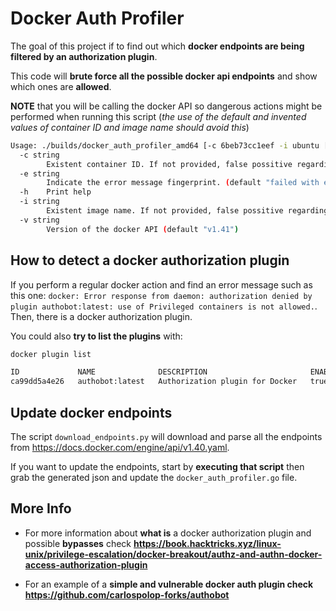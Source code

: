 # Docker Auth Profiler

The goal of this project if to find out which **docker endpoints are being filtered by an authorization plugin**.

This code will **brute force all the possible docker api endpoints** and show which ones are **allowed**.

**NOTE** that you will be calling the docker API so dangerous actions might be performed when running this script (*the use of the default and invented values of container ID and image name should avoid this*)

```bash
Usage: ./builds/docker_auth_profiler_amd64 [-c 6beb73cc1eef -i ubuntu [More Options]] /run/docker.sock
  -c string
    	Existent container ID. If not provided, false possitive regarding container actions may appear (default value is usually useless, so use this option). (default "6beb73cc1123")
  -e string
    	Indicate the error message fingerprint. (default "failed with error: AuthZPlugin")
  -h	Print help
  -i string
    	Existent image name. If not provided, false possitive regarding image actions may appear (default value is usually useless, so use this option) (default "invented_img")
  -v string
    	Version of the docker API (default "v1.41")
```

## How to detect a docker authorization plugin
If you perform a regular docker action and find an error message such as this one: `docker: Error response from daemon: authorization denied by plugin authobot:latest: use of Privileged containers is not allowed.`. Then, there is a docker authorization plugin.

You could also **try to list the plugins** with:
```bash
docker plugin list

ID             NAME              DESCRIPTION                       ENABLED
ca99dd5a4e26   authobot:latest   Authorization plugin for Docker   true
```

## Update docker endpoints
The script `download_endpoints.py` will download and parse all the endpoints from https://docs.docker.com/engine/api/v1.40.yaml.

If you want to update the endpoints, start by **executing that script** then grab the generated json and update the `docker_auth_profiler.go` file.


## More Info
- For more information about **what is** a docker authorization plugin and possible **bypasses** check **https://book.hacktricks.xyz/linux-unix/privilege-escalation/docker-breakout/authz-and-authn-docker-access-authorization-plugin**

- For an example of a **simple and vulnerable docker auth plugin check https://github.com/carlospolop-forks/authobot**
